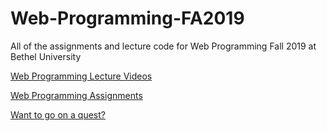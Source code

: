# Web-Programming-FA2019
All of the assignments and lecture code for Web Programming Fall 2019 at Bethel University

[Web Programming Lecture Videos](https://www.youtube.com/playlist?list=PLar83IIzEy4oDixzIDk5Tg6yx8R2GltFO)

[Web Programming Assignments](https://www.youtube.com/playlist?list=PLar83IIzEy4rg4MQHcKCiRVezWP5DKjKd)

[Want to go on a quest?](https://webprogrammingthequest.azurewebsites.net)
